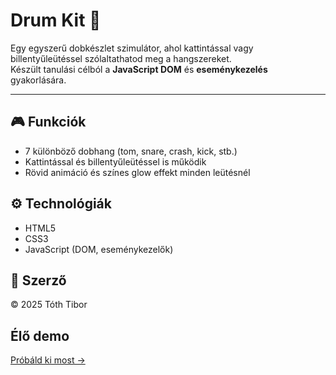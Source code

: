 # Drum Kit 🥁

Egy egyszerű dobkészlet szimulátor, ahol kattintással vagy billentyűleütéssel szólaltathatod meg a hangszereket.  
Készült tanulási célból a **JavaScript DOM** és **eseménykezelés** gyakorlására.

---

## 🎮 Funkciók
- 7 különböző dobhang (tom, snare, crash, kick, stb.)
- Kattintással és billentyűleütéssel is működik
- Rövid animáció és színes glow effekt minden leütésnél

## ⚙️ Technológiák
- HTML5
- CSS3
- JavaScript (DOM, eseménykezelők)

## 👤 Szerző
© 2025 Tóth Tibor


##  Élő demo
[Próbáld ki most →](https://falcon8317.github.io/drum-kit/)
